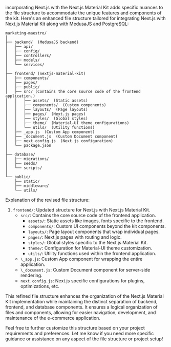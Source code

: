 incorporating Next.js with the Next.js Material Kit adds specific nuances to the file structure to accommodate the unique features and components of the kit. Here's an enhanced file structure tailored for integrating Next.js with Next.js Material Kit along with MedusaJS and PostgreSQL:

```
marketing-maestro/
│
├── backend/  (MedusaJS backend)
│   ├── api/  
│   ├── config/  
│   ├── controllers/  
│   ├── models/  
│   └── services/  
│
├── frontend/ (nextjs-material-kit)
│   ├── components/  
│   ├── pages/  
│   ├── public/  
│   ├── src/ (Contains the core source code of the frontend application.)
│   │   ├── assets/  (Static assets)
│   │   ├── components/  (Custom components)
│   │   ├── layouts/  (Page layouts)
│   │   ├── pages/  (Next.js pages)
│   │   ├── styles/  (Global styles)
│   │   ├── theme/  (Material-UI theme configurations)
│   │   └── utils/  (Utility functions)
│   ├── _app.js  (Custom App component)
│   ├── _document.js  (Custom Document component)
│   ├── next.config.js  (Next.js configuration)
│   └── package.json
│
├── database/
│   ├── migrations/  
│   ├── seeds/  
│   └── scripts/  
│
└── public/
    ├── static/  
    ├── middleware/  
    └── utils/  
```

Explanation of the revised file structure:

1. `frontend/`: Updated structure for Next.js with Next.js Material Kit.
   - `src/`: Contains the core source code of the frontend application.
     - `assets/`: Static assets like images, fonts specific to the frontend.
     - `components/`: Custom UI components beyond the kit components.
     - `layouts/`: Page layout components that wrap individual pages.
     - `pages/`: Next.js pages with routing and logic.
     - `styles/`: Global styles specific to the Next.js Material Kit.
     - `theme/`: Configuration for Material-UI theme customization.
     - `utils/`: Utility functions used within the frontend application.
   - `\_app.js`: Custom App component for wrapping the entire application.
   - `\_document.js`: Custom Document component for server-side rendering.
   - `next.config.js`: Next.js specific configurations for plugins, optimizations, etc.

This refined file structure enhances the organization of the Next.js Material Kit implementation while maintaining the distinct separation of backend, frontend, and database components. It ensures a logical organization of files and components, allowing for easier navigation, development, and maintenance of the e-commerce application.

Feel free to further customize this structure based on your project requirements and preferences. Let me know if you need more specific guidance or assistance on any aspect of the file structure or project setup!
